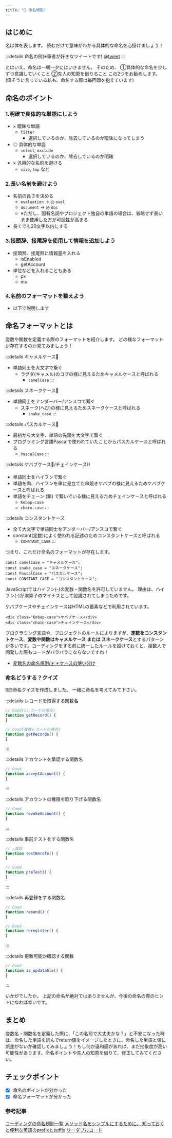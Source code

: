 ```yaml
---
title: "🍵 命名規則"
---
```

## はじめに
名は体を表します。
読むだけで意味がわかる具体的な命名を心掛けましょう！

:::details 命名の例(※筆者が好きなツイートです)
@[tweet](https://twitter.com/hal_cha_n/status/1046371478910844930?s=20)
:::

とはいえ、命名は一朝一夕にはいきません。
そのため、
①具体的な命名を少しずつ意識していくこと
②先人の知恵を借りること
この2つをお勧めします。
(偉そうに言っている私も、命名する際は毎回頭を抱えています)

## 命名のポイント
### 1.明確で具体的な単語にしよう
- × 曖昧な単語
	-  `filter`
		-  選択しているのか、除去しているのか曖昧になってしまう
- ◎ 具体的な単語
	-  `select`, `exclude`
		-  選択しているのか、除去しているのか明確
- × 汎用的な名前を避ける
	- `size`, `tmp` など

### 2.長い名前を避けよう
- 名前の長さを決める
	- `evaluation` -> ◎ `evel`
	- `document` -> ◎ `doc`
	- ※ただし、固有名詞やプロジェクト独自の単語の場合は、省略せず長いまま使用した方が可読性が高まる
- 長くでも20文字以内にする

### 3.接頭辞、接尾辞を使用して情報を追加しよう
- 接頭辞、接尾辞に情報量を入れる
	- isEnabled
	- getAccount
- 単位などを入れることもある
	- px
	- ms

### 4.名前のフォーマットを整えよう
- 以下で説明します

## 命名フォーマットとは
変数や関数を定義する際のフォーマットを紹介します。
どの様なフォーマットが存在するのか見てみましょう！

:::details キャメルケース🐫
- 単語同士を大文字で繋ぐ
	- ラグダ(キャメル)のコブの様に見えるためキャメルケースと呼ばれる
		- `camelCase`
:::

:::details スネークケース🐍
- 単語同士をアンダーバー/アンスコで繋ぐ
	- スネーク(へび)の様に見えるためスネークケースと呼ばれる
		- `snake_case`
:::

:::details パスカルケース🦎
- 最初から大文字、単語の先頭を大文字で繋ぐ
- プログラミング言語Pascalで使われていたことからパスカルケースと呼ばれる
	- `PascalCase`
:::

:::details ケバブケース🍗/チェインケース⛓
- 単語同士をハイフンで繋ぐ
- 単語を肉、ハイフンを串に見立てた串焼きケバブの様に見えるためケバブケースと呼ばれる
- 単語をチェーン (鎖) で繋いでいる様に見えるためチェインケースと呼ばれる
	- `Kebap-case`
	- `chain-case`
:::

:::details コンスタントケース
- 全て大文字で単語同士をアンダーバー/アンスコで繋ぐ
- constant(定数)によく使われる記述のためコンスタントケースと呼ばれる
	- `CONSTANT_CASE`
:::

つまり、これだけ命名のフォーマットが存在します。

```javascript:命名フォーマット一覧
const camelCase = "キャメルケース";
const snake_case = "スネークケース";
const PascalCase = "パスカルケース";
const CONSTANT_CASE = "コンスタントケース";
```

JavaScriptではハイフン(-)の変数・関数名を許可していません。
理由は、ハイフン(-)が演算子のマイナスとして認識されてしまうためです。

ケバブケースやチェインケースはHTMLの要素などで利用されています。
```html:htmlのClass名
<dic class="Kebap-case">ケバブケース</div>
<dic class="chain-case">チェインケース</div>
```

プログラミング言語や、プロジェクトのルールによりますが、**定数をコンスタントケース**、**変数や関数はキャメルケース または スネークケース**とするパターンが多いです。コーディングをする前に統一したルールを設けておくと、複数人で開発した際もコードがバラバラにならないですね！
- [変数名の命名規則/＊＊ケースの使い分け
](https://qiita.com/am_nimitz3/items/7b01af53751dba5d8fb1)


### 命名どうする？クイズ

6問命名クイズを作成しました。
一緒に命名を考えてみて下さい。

:::details レコードを取得する関数名
```javascript
// Good(1レコードの場合)
function getRecord() {
}

// Good(複数レコードの場合)
function getRecords() {
}
```
:::

:::details アカウントを承認する関数名
```javascript
// Good
function acceptAccount() {
}
```
:::

:::details アカウントの権限を取り下げる関数名
```javascript
// Good
function revokeAccount() {
}
```
:::

:::details 事前テストをする関数名
```javascript
// △直訳
function testBerofe() {
}

// Good
function preTest() {
}
```
:::

:::details 再登録をする関数名
```javascript
// Good
function resend() {
}

// Good
function reregister() {
}
```
:::

:::details 更新可能か確認する関数
```javascript
// Good
function is_updatable() {
}
```
:::

いかがでしたか。
上記の命名が絶対ではありませんが、今後の命名の際のヒントになれば幸いです。

## まとめ
変数名・関数名を定義した際に、「この名前で大丈夫かな？」と不安になった時は、命名した単語を読んでreturn値をイメージしたときに、命名した単語と値に誤差がないか確認してみましょう！もし何か違和感があれば、まだ抽象度が高い可能性があります。命名ポイントや先人の知恵を借りて、修正してみてください。

## チェックポイント
- [x] 命名のポイントが分かった
- [x] 命名フォーマットが分かった

### 参考記事
[コーディングの命名規則一覧](https://murashun.jp/article/programming/naming-conventions.html)
[メソッド名をシンプルにするために、
知っておくと便利な英語のprefixとsuffix](http://blog.codic.jp/2014/12/22/shoud-know-prefix-suffix-for-naming/)
[リーダブルコード](https://www.oreilly.co.jp/books/9784873115658/)